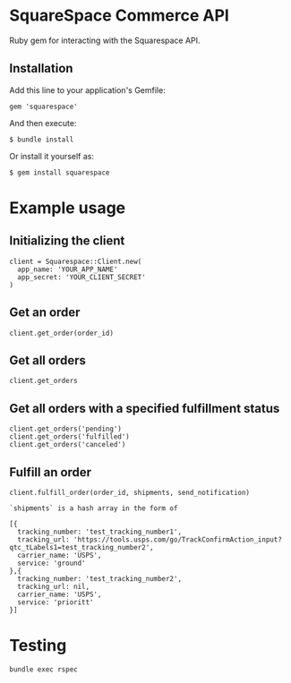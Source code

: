 # SquareSpace Commerce API

Ruby gem for interacting with the Squarespace API.

## Installation

Add this line to your application's Gemfile:

    gem 'squarespace'

And then execute:

    $ bundle install

Or install it yourself as:

    $ gem install squarespace


# Example usage

## Initializing the client
```
client = Squarespace::Client.new(
  app_name: 'YOUR_APP_NAME'
  app_secret: 'YOUR_CLIENT_SECRET'
)
```
## Get an order
```
client.get_order(order_id)
```
## Get all orders
```
client.get_orders
```
## Get all orders with a specified fulfillment status
```
client.get_orders('pending')
client.get_orders('fulfilled')
client.get_orders('canceled')
```
## Fulfill an order
```
client.fulfill_order(order_id, shipments, send_notification)
```

	`shipments` is a hash array in the form of

```      
[{
  tracking_number: 'test_tracking_number1',
  tracking_url: 'https://tools.usps.com/go/TrackConfirmAction_input?qtc_tLabels1=test_tracking_number2',
  carrier_name: 'USPS',
  service: 'ground'
},{
  tracking_number: 'test_tracking_number2',
  tracking_url: nil,
  carrier_name: 'USPS',
  service: 'prioritt'
}]
``` 


# Testing

`bundle exec rspec`

